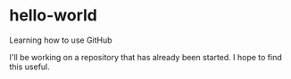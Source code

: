 # hello-world
Learning how to use GitHub

I'll be working on a repository that has already been started.
I hope to find this useful.
